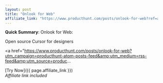 ```yaml
---
layout: post
title: "Onlook for Web"
affiliate_link: "https://www.producthunt.com/posts/onlook-for-web?ref=autoverse&utm_source=autoverse"
---
```


**Quick Summary**: Onlook for Web: <p>
            Open source Cursor for designers
          </p>
          <p>
            <a href="https://www.producthunt.com/posts/onlook-for-web?utm_campaign=producthunt-atom-posts-feed&amp;utm_medium=rss-feed&amp;utm_source=produc...

[Try Now]({{ page.affiliate_link }})  
*Affiliate link included*
